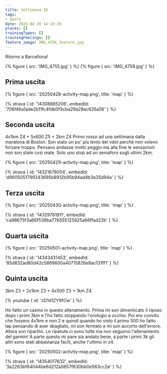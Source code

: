 ```yaml
---
title: Settimana 18
tags:
- Sport
date: 2025-04-28 14:18:29
places: []
trainingTypes: []
trainingFeelings: []
feature_image: IMG_4756_feature.jpg
---
```


Ritorno a Barcellona!
<!--more--> 

{% figure { src: 'IMG_4755.jpg' } %}
{% figure { src: 'IMG_4759.jpg' } %}

## Prima uscita

{% figure { src: '20250428-activity-map.png', title: 'map' } %}

{% strava { id: '14308865206', embedId: '706f46a1ade2b11fc4fdb0f3cba29a28ac635a56' } %}

## Seconda uscita

4x1km Z4 + 5x600 Z5 + 2km Z4
Primo rosso ad una settimana dalla maratona di Boston.
Son stato un po' più lento del vdot perchè non volevo forzare troppo.
Pensavo andasse molto peggio ma alla fine le sensazioni non son state così male. Solo uno stop ad un semaforo sugli ultimi 2km.

{% figure { src: '20250429-activity-map.png', title: 'map' } %}

{% strava { id: '14321678004', embedId: 'd9605051799243695b8912b95b94ad4b3e35d94a' } %}

## Terza uscita

{% figure { src: '20250430-activity-map.png', title: 'map' } %}

{% strava { id: '14329761911', embedId: 'ca98675f3a66f539ba77b555125925a66ffad22b' } %}

## Quarta uscita

{% figure { src: '20250501-activity-map.png', title: 'map' } %}

{% strava { id: '14343431453', embedId: '85d832ad80d42c5869600a40715826e8ac131ff1' } %}

## Quinta uscita

3km Z3 + 2x1km Z3 + 4x500 Z3 + 1km Z4.

{% youtube { id: 'zD1d1ZY9fOw' } %}

Ho fatto un casino in questo allenamento. Prima mi son dimenticato il riposo dopo i primi 3km e l'ho fatto stoppando l'orologio a occhio. Poi ero convito che fossero 4x1km e non 2 e quindi quando ho visto il primo 500 ho fatto lap pensando di aver sbagliato, mi son fermato e mi son accorto dell'errore. Allora son ripartito.
Le ripetute ci sono tutte ma non seguono l'allenamento del garmin!
A parte questo mi pare sia andato bene, a parte i primi 3k gli altri sono stati abbastanza facili, anche l'ultimo in z4.

{% figure { src: '20250502-activity-map.png', title: 'map' } %}

{% strava { id: '14354017632', embedId: '3a2263bf64044be6d212a5657f630bb0e563cc2e' } %}